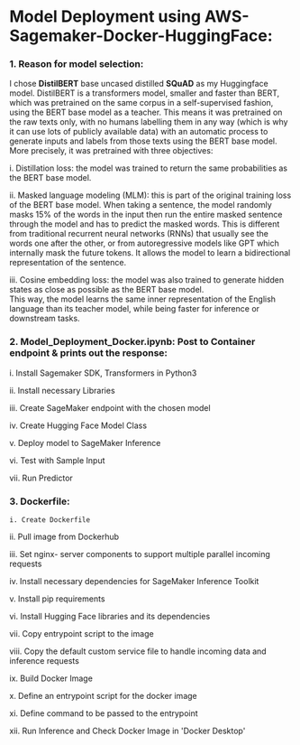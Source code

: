 # Model Deployment using AWS-Sagemaker-Docker-HuggingFace:  

### 1. Reason for model selection:       
      
I chose **DistilBERT** base uncased distilled **SQuAD** as my Huggingface model. DistilBERT is a transformers model, smaller and faster than BERT, which was pretrained on the same corpus in a self-supervised fashion, using the BERT base model as a teacher. This means it was pretrained on the raw texts only, with no humans labelling them in any way (which is why it can use lots of publicly available data) with an automatic process to generate inputs and labels from those texts using the BERT base model. More precisely, it was pretrained with three objectives:        
   
i. Distillation loss: the model was trained to return the same probabilities as the BERT base model.                  
 
ii. Masked language modeling (MLM): this is part of the original training loss of the BERT base model. When taking a sentence, the model randomly masks 15% of the words in the input then run the entire masked sentence through the model and has to predict the masked words. This is different from traditional recurrent neural networks (RNNs) that usually see the words one after the other, or from autoregressive models like GPT which internally mask the future tokens. It allows the model to learn a bidirectional representation of the sentence.   
  
iii. Cosine embedding loss: the model was also trained to generate hidden states as close as possible as the BERT base model.  
This way, the model learns the same inner representation of the English language than its teacher model, while being faster for inference or downstream tasks.

  
### 2. Model_Deployment_Docker.ipynb: Post to Container endpoint & prints out the response:     
    
   i. Install Sagemaker SDK, Transformers in Python3   

  ii. Install necessary Libraries

  iii. Create SageMaker endpoint with the chosen model
  
   iv. Create Hugging Face Model Class

   v.  Deploy model to SageMaker Inference

   vi. Test with Sample Input

  vii. Run Predictor
  
 ### 3. Dockerfile:

    i. Create Dockerfile

   ii. Pull image from Dockerhub

  iii. Set nginx- server components to support multiple parallel incoming requests

   iv. Install necessary dependencies for SageMaker Inference Toolkit

   v.  Install pip requirements

   vi.  Install Hugging Face libraries and its dependencies

  vii.  Copy entrypoint script to the image

 viii. Copy the default custom service file to handle incoming data and inference requests
  
   ix. Build Docker Image

   x. Define an entrypoint script for the docker image

   xi. Define command to be passed to the entrypoint

  xii. Run Inference and Check Docker Image in 'Docker Desktop'
     

    
